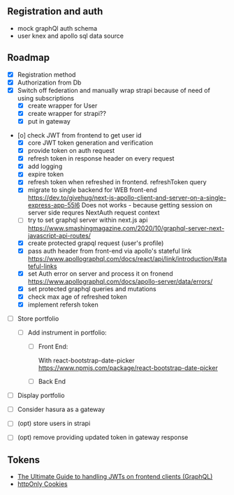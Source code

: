 

## Registration and auth
- mock graphQl auth schema
- user knex and apollo sql data source


## Roadmap
- [x] Registration method
- [x] Authorization from Db
- [x] Switch off federation and manually wrap strapi because of need of using subscriptions
     - [X] create wrapper for User 
     - [X] create wrapper for strapi??
     - [X] put in gateway
- [o] check JWT from frontend to get user id
  - [x] core  JWT token generation and verification
  - [x] provide token on auth request
  - [x] refresh token in response header on every request
  - [x] add logging   
  - [x] expire token
  - [x] refresh token when refreshed in frontend. refreshToken query
  - [x] migrate to single backend for WEB front-end https://dev.to/givehug/next-js-apollo-client-and-server-on-a-single-express-app-55l6 Does not works - because getting session on server side requres NextAuth request context  
  - [ ] try to set graphql server within next.js api https://www.smashingmagazine.com/2020/10/graphql-server-next-javascript-api-routes/  
  - [x] create protected grapql request (user's profile)
  - [x] pass auth header from front-end via apollo's stateful link https://www.apollographql.com/docs/react/api/link/introduction/#stateful-links 
  - [x] set Auth error on server and process it on fronend https://www.apollographql.com/docs/apollo-server/data/errors/   
  - [x] set protected graphql queries and mutations
  - [x] check max age of refreshed token
  - [x] implement refersh token 

- [ ] Store portfolio
  - [ ] Add instrument in portfolio:
     - [ ] Front End:
       
       With react-bootstrap-date-picker https://www.npmjs.com/package/react-bootstrap-date-picker
      
    - [ ] Back End
 
  
- [ ] Display portfolio
- [ ] Consider hasura as a gateway  
- [ ] (opt) store users in strapi
- [ ] (opt) remove providing updated token in gateway response 
   

## Tokens
- [The Ultimate Guide to handling JWTs on frontend clients (GraphQL)](https://hasura.io/blog/best-practices-of-using-jwt-with-graphql)
- [httpOnly Cookies](https://owasp.org/www-community/HttpOnly)



  

